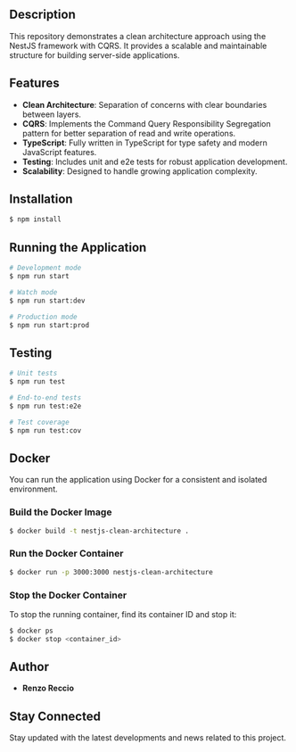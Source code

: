 ## Description

This repository demonstrates a clean architecture approach using the NestJS framework with CQRS. It provides a scalable and maintainable structure for building server-side applications.

## Features

- **Clean Architecture**: Separation of concerns with clear boundaries between layers.
- **CQRS**: Implements the Command Query Responsibility Segregation pattern for better separation of read and write operations.
- **TypeScript**: Fully written in TypeScript for type safety and modern JavaScript features.
- **Testing**: Includes unit and e2e tests for robust application development.
- **Scalability**: Designed to handle growing application complexity.

## Installation

```bash
$ npm install
```

## Running the Application

```bash
# Development mode
$ npm run start

# Watch mode
$ npm run start:dev

# Production mode
$ npm run start:prod
```

## Testing

```bash
# Unit tests
$ npm run test

# End-to-end tests
$ npm run test:e2e

# Test coverage
$ npm run test:cov
```
## Docker

You can run the application using Docker for a consistent and isolated environment.

### Build the Docker Image

```bash
$ docker build -t nestjs-clean-architecture .
```

### Run the Docker Container

```bash
$ docker run -p 3000:3000 nestjs-clean-architecture
```

### Stop the Docker Container

To stop the running container, find its container ID and stop it:

```bash
$ docker ps
$ docker stop <container_id>
```
## Author

- **Renzo Reccio**

## Stay Connected

Stay updated with the latest developments and news related to this project.
